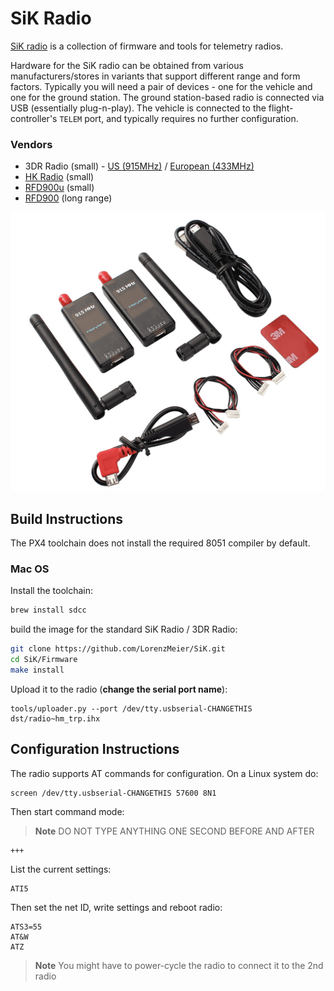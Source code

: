 # SiK Radio

[SiK radio](https://github.com/LorenzMeier/SiK) is a collection of firmware and tools for telemetry radios.

Hardware for the SiK radio can be obtained from various manufacturers/stores in variants that support different range and form factors. Typically you will need a pair of devices - one for the vehicle and one for the ground station. The ground station-based radio is connected via USB (essentially plug-n-play). The vehicle is connected to the flight-controller's `TELEM` port, and typically requires no further configuration.

### Vendors

* 3DR Radio \(small\) - [US (915MHz)](https://store.3dr.com/products/915-mhz-telemetry-radio) / [European (433MHz)](https://store.3dr.com/products/433-mhz-telemetry-radio)
* [HK Radio](http://www.hobbyking.com/hobbyking/store/uh_viewitem.asp?idproduct=55559) \(small\)
* [RFD900u](http://rfdesign.com.au/products/rfd900u-modem/) \(small\)
* [RFD900](http://rfdesign.com.au/products/rfd900-modem/) \(long range\)

![SiK Radio](../../assets/hardware/telemetry/sik_radio.jpg)

## Build Instructions

The PX4 toolchain does not install the required 8051 compiler by default.

### Mac OS

Install the toolchain:

```sh
brew install sdcc
```

build the image for the standard SiK Radio / 3DR Radio:

```sh
git clone https://github.com/LorenzMeier/SiK.git
cd SiK/Firmware
make install
```

Upload it to the radio \(**change the serial port name**\):

```
tools/uploader.py --port /dev/tty.usbserial-CHANGETHIS dst/radio~hm_trp.ihx
```

## Configuration Instructions

The radio supports AT commands for configuration. On a Linux system do:

```sh
screen /dev/tty.usbserial-CHANGETHIS 57600 8N1
```

Then start command mode:

> **Note** DO NOT TYPE ANYTHING ONE SECOND BEFORE AND AFTER

```
+++
```

List the current settings:

```
ATI5
```

Then set the net ID, write settings and reboot radio:
```
ATS3=55
AT&W
ATZ
```

> **Note** You might have to power-cycle the radio to connect it to the 2nd radio
